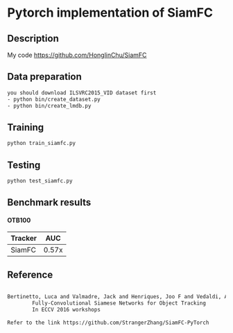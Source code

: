 
# Pytorch implementation of SiamFC
## Description
My code https://github.com/HonglinChu/SiamFC

## Data preparation

```bash
you should download ILSVRC2015_VID dataset first
- python bin/create_dataset.py
- python bin/create_lmdb.py
```

## Training
```bash
python train_siamfc.py
```
## Testing
```bash
python test_siamfc.py
```

## Benchmark results

#### OTB100

|         Tracker        |       AUC       |
| ---------------------- | --------------- |
|         SiamFC         |      0.57x     |

## Reference
```bash

Bertinetto, Luca and Valmadre, Jack and Henriques, Joo F and Vedaldi, Andrea and Torr, Philip H S
		Fully-Convolutional Siamese Networks for Object Tracking
		In ECCV 2016 workshops
		
Refer to the link https://github.com/StrangerZhang/SiamFC-PyTorch
```
